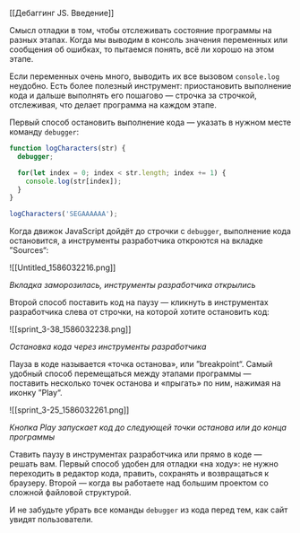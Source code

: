 [[Дебаггинг JS. Введение]]

Смысл отладки в том, чтобы отслеживать состояние программы на разных этапах. Когда мы выводим в консоль значения переменных или сообщения об ошибках, то пытаемся понять, всё ли хорошо на этом этапе.

Если переменных очень много, выводить их все вызовом `console.log` неудобно. Есть более полезный инструмент: приостановить выполнение кода и дальше выполнять его пошагово — строчка за строчкой, отслеживая, что делает программа на каждом этапе.

Первый способ остановить выполнение кода — указать в нужном месте команду `debugger`:
```js
function logCharacters(str) {
  debugger;

  for(let index = 0; index < str.length; index += 1) {
    console.log(str[index]);
  }
}

logCharacters('SEGAAAAAA');
```

Когда движок JavaScript дойдёт до строчки с `debugger`, выполнение кода остановится, а инструменты разработчика откроются на вкладке ”Sources“:

![[Untitled_1586032216.png]]

_Вкладка заморозилась, инструменты разработчика открылись_

Второй способ поставить код на паузу — кликнуть в инструментах разработчика слева от строчки, на которой хотите остановить код:

![[sprint_3-38_1586032238.png]]

_Остановка кода через инструменты разработчика_

Пауза в коде называется «точка останова», или ”breakpoint“. Самый удобный способ перемещаться между этапами программы — поставить несколько точек останова и «прыгать» по ним, нажимая на иконку ”Play“.

![[sprint_3-25_1586032261.png]]

_Кнопка Play запускает код до следующей точки останова или до конца программы_

Ставить паузу в инструментах разработчика или прямо в коде — решать вам. Первый способ удобен для отладки «на ходу»: не нужно переходить в редактор кода, править, сохранять и возвращаться к браузеру. Второй — когда вы работаете над большим проектом со сложной файловой структурой.

И не забудьте убрать все команды `debugger` из кода перед тем, как сайт увидят пользователи.